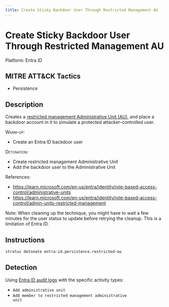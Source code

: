```yaml
---
title: Create Sticky Backdoor User Through Restricted Management AU
---
```


# Create Sticky Backdoor User Through Restricted Management AU




Platform: Entra ID

## MITRE ATT&CK Tactics


- Persistence

## Description


Creates a [restricted management Administrative Unit (AU)](https://learn.microsoft.com/en-us/entra/identity/role-based-access-control/admin-units-restricted-management), and place a backdoor account in it to simulate a protected attacker-controlled user.

<span style="font-variant: small-caps;">Warm-up</span>:

- Create an Entra ID backdoor user

<span style="font-variant: small-caps;">Detonation</span>:

- Create restricted management Administrative Unit
- Add the backdoor user to the Administrative Unit

References:

- https://learn.microsoft.com/en-us/entra/identity/role-based-access-control/administrative-units
- https://learn.microsoft.com/en-us/entra/identity/role-based-access-control/admin-units-restricted-management

Note: When cleaning up the technique, you might have to wait a few minutes for the user status to update before retrying the cleanup. This is a limitation of Entra ID.


## Instructions

```bash title="Detonate with Stratus Red Team"
stratus detonate entra-id.persistence.restricted-au
```
## Detection


Using [Entra ID audit logs](https://learn.microsoft.com/en-us/entra/identity/monitoring-health/concept-audit-logs) with the specific activity types:

- <code>Add administrative unit</code>
- <code>Add member to restricted management administrative unit</code>


